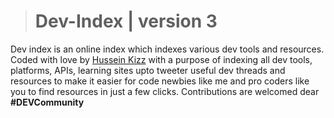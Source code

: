 > # Dev-Index | version 3
Dev index is an online index which indexes various dev tools and resources. Coded with love by [Hussein Kizz](https://twitter.com/HusseinKizz) with a purpose of indexing all dev tools, platforms, APIs, learning sites upto tweeter useful dev threads and resources to make it easier for code newbies like me and pro coders like you to find resources in just a few clicks.
Contributions are welcomed dear  **#DEVCommunity**
